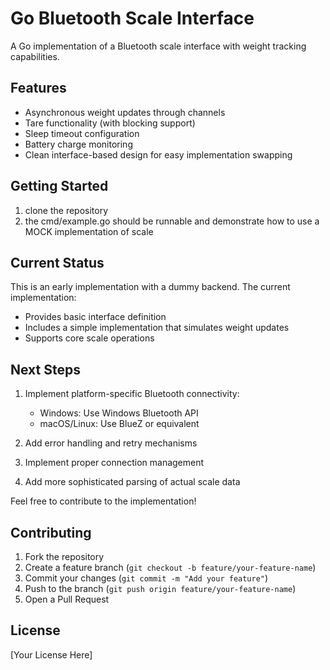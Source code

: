 # Go Bluetooth Scale Interface

A Go implementation of a Bluetooth scale interface with weight tracking capabilities.

## Features

- Asynchronous weight updates through channels
- Tare functionality (with blocking support)
- Sleep timeout configuration
- Battery charge monitoring
- Clean interface-based design for easy implementation swapping

## Getting Started
1. clone the repository
2. the cmd/example.go should be runnable and demonstrate how to use a MOCK implementation of scale

## Current Status

This is an early implementation with a dummy backend. The current implementation:

- Provides basic interface definition
- Includes a simple implementation that simulates weight updates
- Supports core scale operations

## Next Steps

1. Implement platform-specific Bluetooth connectivity:
   - Windows: Use Windows Bluetooth API
   - macOS/Linux: Use BlueZ or equivalent

2. Add error handling and retry mechanisms
3. Implement proper connection management
4. Add more sophisticated parsing of actual scale data

Feel free to contribute to the implementation!

## Contributing

1. Fork the repository
2. Create a feature branch (`git checkout -b feature/your-feature-name`)
3. Commit your changes (`git commit -m "Add your feature"`)
4. Push to the branch (`git push origin feature/your-feature-name`)
5. Open a Pull Request

## License

[Your License Here]

